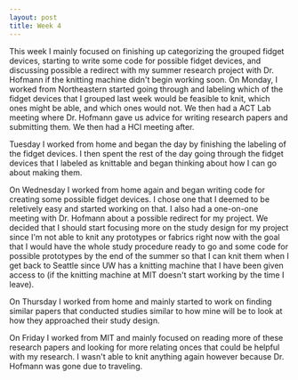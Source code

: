 ```yaml
---
layout: post
title: Week 4
---
```

This week I mainly focused on finishing up categorizing the grouped fidget devices, starting to write some code for possible fidget devices, and discussing possible a redirect with my summer research project with Dr. Hofmann if the knitting machine didn't begin working soon. On Monday, I worked from Northeastern started going through and labeling which of the fidget devices that I grouped last week would be feasible to knit, which ones might be able, and which ones would not. We then had a ACT Lab meeting where Dr. Hofmann gave us advice for writing research papers and submitting them. We then had a HCI meeting after.

Tuesday I worked from home and began the day by finishing the labeling of the fidget devices. I then spent the rest of the day  going through the fidget devices that I labeled as knittable and began thinking about how I can go about making them. 

On Wednesday I worked from home again and began writing code for creating some possible fidget devices. I chose one that I deemed to be reletively easy and started working on that. I also had a one-on-one meeting with Dr. Hofmann about a possible redirect for my project. We decided that I should start focusing more on the study design for my project since I'm not able to knit any prototypes or fabrics right now with the goal that I would have the whole study procedure ready to go and some code for possible prototypes by the end of the summer so that I can knit them when I get back to Seattle since UW has a knitting machine that I have been given access to (if the knitting machine at MIT doesn't start working by the time I leave).

On Thursday I worked from home and mainly started to work on finding similar papers that conducted studies similar to how mine will be to look at how they approached their study design. 

On Friday I worked from MIT and mainly focused on reading more of these research papers and looking for more relating onces that could be helpful with my research. I wasn't able to knit anything again however because Dr. Hofmann was gone due to traveling.
